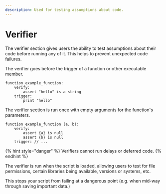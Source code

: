 ```yaml
---
description: Used for testing assumptions about code.
---
```


# Verifier

The verifier section gives users the ability to test assumptions about their code before running any of it. This helps to prevent unexpected code failures.

The verifier goes before the trigger of a function or other executable member.

```clike
function example_function:
    verify:
        assert "hello" is a string
    trigger:
        print "hello"
```

The verifier section is run once with empty arguments for the function's parameters.

```clike
function example_function (a, b):
    verify:
        assert {a} is null
        assert {b} is null
    trigger: // ...
```

{% hint style="danger" %}
Verifiers cannot run delays or deferred code.
{% endhint %}

The verifier is run when the script is loaded, allowing users to test for file permissions, certain libraries being available, versions or systems, etc.

This stops your script from failing at a dangerous point (e.g. when mid-way through saving important data.)

